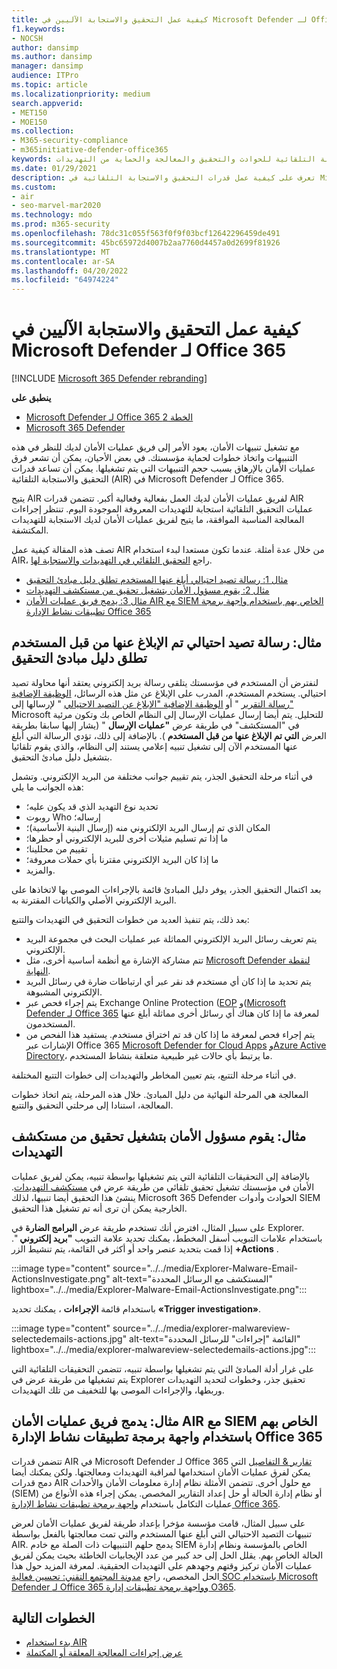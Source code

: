```yaml
---
title: كيفية عمل التحقيق والاستجابة الآليين في Microsoft Defender لـ Office 365
f1.keywords:
- NOCSH
author: dansimp
ms.author: dansimp
manager: dansimp
audience: ITPro
ms.topic: article
ms.localizationpriority: medium
search.appverid:
- MET150
- MOE150
ms.collection:
- M365-security-compliance
- m365initiative-defender-office365
keywords: الاستجابة التلقائية للحوادث والتحقيق والمعالجة والحماية من التهديدات
ms.date: 01/29/2021
description: تعرف على كيفية عمل قدرات التحقيق والاستجابة التلقائية في Microsoft Defender لـ Office 365
ms.custom:
- air
- seo-marvel-mar2020
ms.technology: mdo
ms.prod: m365-security
ms.openlocfilehash: 78dc31c055f563f0f9f03bcf12642296459de491
ms.sourcegitcommit: 45bc65972d4007b2aa7760d4457a0d2699f81926
ms.translationtype: MT
ms.contentlocale: ar-SA
ms.lasthandoff: 04/20/2022
ms.locfileid: "64974224"
---
```

# <a name="how-automated-investigation-and-response-works-in-microsoft-defender-for-office-365"></a>كيفية عمل التحقيق والاستجابة الآليين في Microsoft Defender لـ Office 365

[!INCLUDE [Microsoft 365 Defender rebranding](../includes/microsoft-defender-for-office.md)]

**ينطبق على**
- [Microsoft Defender لـ Office 365 الخطة 2](defender-for-office-365.md)
- [Microsoft 365 Defender](../defender/microsoft-365-defender.md)

مع تشغيل تنبيهات الأمان، يعود الأمر إلى فريق عمليات الأمان لديك للنظر في هذه التنبيهات واتخاذ خطوات لحماية مؤسستك. في بعض الأحيان، يمكن أن تشعر فرق عمليات الأمان بالإرهاق بسبب حجم التنبيهات التي يتم تشغيلها. يمكن أن تساعد قدرات التحقيق والاستجابة التلقائية (AIR) في Microsoft Defender لـ Office 365.

يتيح AIR لفريق عمليات الأمان لديك العمل بفعالية وفعالية أكبر. تتضمن قدرات AIR عمليات التحقيق التلقائية استجابة للتهديدات المعروفة الموجودة اليوم. تنتظر إجراءات المعالجة المناسبة الموافقة، ما يتيح لفريق عمليات الأمان لديك الاستجابة للتهديدات المكتشفة.

تصف هذه المقالة كيفية عمل AIR من خلال عدة أمثلة. عندما تكون مستعدا لبدء استخدام AIR، راجع [التحقيق التلقائي في التهديدات والاستجابة لها](office-365-air.md).

- [مثال 1: رسالة تصيد احتيالي أبلغ عنها المستخدم تطلق دليل مبادئ التحقيق](#example-a-user-reported-phish-message-launches-an-investigation-playbook)
- [مثال 2: يقوم مسؤول الأمان بتشغيل تحقيق من مستكشف التهديدات](#example-a-security-administrator-triggers-an-investigation-from-threat-explorer)
- [مثال 3: يدمج فريق عمليات الأمان AIR مع SIEM الخاص بهم باستخدام واجهة برمجة تطبيقات نشاط الإدارة Office 365](#example-a-security-operations-team-integrates-air-with-their-siem-using-the-office-365-management-activity-api)

## <a name="example-a-user-reported-phish-message-launches-an-investigation-playbook"></a>مثال: رسالة تصيد احتيالي تم الإبلاغ عنها من قبل المستخدم تطلق دليل مبادئ التحقيق

لنفترض أن المستخدم في مؤسستك يتلقى رسالة بريد إلكتروني يعتقد أنها محاولة تصيد احتيالي. يستخدم المستخدم، المدرب على الإبلاغ عن مثل هذه الرسائل، [الوظيفة الإضافية "رسالة التقرير](enable-the-report-message-add-in.md) " أو [الوظيفة الإضافية "الإبلاغ عن التصيد الاحتيالي](enable-the-report-phish-add-in.md) " لإرسالها إلى Microsoft للتحليل. يتم أيضا إرسال عمليات الإرسال إلى النظام الخاص بك وتكون مرئية في "المستكشف" في طريقة عرض **"عمليات الإرسال** " (يشار إليها سابقا بطريقة العرض **التي تم الإبلاغ عنها من قبل المستخدم** ). بالإضافة إلى ذلك، تؤدي الرسالة التي أبلغ عنها المستخدم الآن إلى تشغيل تنبيه إعلامي يستند إلى النظام، والذي يقوم تلقائيا بتشغيل دليل مبادئ التحقيق.

في أثناء مرحلة التحقيق الجذر، يتم تقييم جوانب مختلفة من البريد الإلكتروني. وتشمل هذه الجوانب ما يلي:

- تحديد نوع التهديد الذي قد يكون عليه؛
- روبوت Who إرساله؛
- المكان الذي تم إرسال البريد الإلكتروني منه (إرسال البنية الأساسية)؛
- ما إذا تم تسليم مثيلات أخرى للبريد الإلكتروني أو حظرها؛
- تقييم من محللينا؛
- ما إذا كان البريد الإلكتروني مقترنا بأي حملات معروفة؛
- والمزيد.

بعد اكتمال التحقيق الجذر، يوفر دليل المبادئ قائمة بالإجراءات الموصى بها لاتخاذها على البريد الإلكتروني الأصلي والكيانات المقترنة به.

بعد ذلك، يتم تنفيذ العديد من خطوات التحقيق في التهديدات والتتبع:

- يتم تعريف رسائل البريد الإلكتروني المماثلة عبر عمليات البحث في مجموعة البريد الإلكتروني.
- تتم مشاركة الإشارة مع أنظمة أساسية أخرى، مثل [Microsoft Defender لنقطة النهاية](/windows/security/threat-protection/microsoft-defender-atp/microsoft-defender-advanced-threat-protection).
- يتم تحديد ما إذا كان أي مستخدم قد نقر عبر أي ارتباطات ضارة في رسائل البريد الإلكتروني المشبوهة.
- يتم إجراء فحص عبر Exchange Online Protection ([EOP](exchange-online-protection-overview.md) و([Microsoft Defender لـ Office 365](defender-for-office-365.md) لمعرفة ما إذا كان هناك أي رسائل أخرى مماثلة أبلغ عنها المستخدمون.
- يتم إجراء فحص لمعرفة ما إذا كان قد تم اختراق مستخدم. يستفيد هذا الفحص من الإشارات عبر Office 365 [Microsoft Defender for Cloud Apps](/cloud-app-security) [وAzure Active Directory](/azure/active-directory)، ما يرتبط بأي حالات غير طبيعية متعلقة بنشاط المستخدم.

في أثناء مرحلة التتبع، يتم تعيين المخاطر والتهديدات إلى خطوات التتبع المختلفة.

المعالجة هي المرحلة النهائية من دليل المبادئ. خلال هذه المرحلة، يتم اتخاذ خطوات المعالجة، استنادا إلى مرحلتي التحقيق والتتبع.

## <a name="example-a-security-administrator-triggers-an-investigation-from-threat-explorer"></a>مثال: يقوم مسؤول الأمان بتشغيل تحقيق من مستكشف التهديدات

بالإضافة إلى التحقيقات التلقائية التي يتم تشغيلها بواسطة تنبيه، يمكن لفريق عمليات الأمان في مؤسستك تشغيل تحقيق تلقائي من طريقة عرض في [مستكشف التهديدات](threat-explorer.md). ينشئ هذا التحقيق أيضا تنبيها، لذلك Microsoft 365 Defender الحوادث وأدوات SIEM الخارجية يمكن أن ترى أنه تم تشغيل هذا التحقيق.

على سبيل المثال، افترض أنك تستخدم طريقة عرض **البرامج الضارة** في Explorer. باستخدام علامات التبويب أسفل المخطط، يمكنك تحديد علامة التبويب **"بريد إلكتروني** ". إذا قمت بتحديد عنصر واحد أو أكثر في القائمة، يتم تنشيط الزر **+Actions** .

:::image type="content" source="../../media/Explorer-Malware-Email-ActionsInvestigate.png" alt-text="المستكشف مع الرسائل المحددة" lightbox="../../media/Explorer-Malware-Email-ActionsInvestigate.png":::

باستخدام قائمة **الإجراءات** ، يمكنك تحديد **«Trigger investigation»**.

:::image type="content" source="../../media/explorer-malwareview-selectedemails-actions.jpg" alt-text="القائمة &quot;إجراءات&quot; للرسائل المحددة" lightbox="../../media/explorer-malwareview-selectedemails-actions.jpg":::

على غرار أدلة المبادئ التي يتم تشغيلها بواسطة تنبيه، تتضمن التحقيقات التلقائية التي يتم تشغيلها من طريقة عرض في Explorer تحقيق جذر، وخطوات لتحديد التهديدات وربطها، والإجراءات الموصى بها للتخفيف من تلك التهديدات.

## <a name="example-a-security-operations-team-integrates-air-with-their-siem-using-the-office-365-management-activity-api"></a>مثال: يدمج فريق عمليات الأمان AIR مع SIEM الخاص بهم باستخدام واجهة برمجة تطبيقات نشاط الإدارة Office 365

تتضمن قدرات AIR في Microsoft Defender لـ Office 365 [تقارير & التفاصيل](air-view-investigation-results.md) التي يمكن لفرق عمليات الأمان استخدامها لمراقبة التهديدات ومعالجتها. ولكن يمكنك أيضا دمج قدرات AIR مع حلول أخرى. تتضمن الأمثلة نظام إدارة معلومات الأمان والأحداث (SIEM) أو نظام إدارة الحالة أو حل إعداد التقارير المخصص. يمكن إجراء هذه الأنواع من عمليات التكامل باستخدام [واجهة برمجة تطبيقات نشاط الإدارة Office 365](/office/office-365-management-api/office-365-management-activity-api-reference).

على سبيل المثال، قامت مؤسسة مؤخرا بإعداد طريقة لفريق عمليات الأمان لعرض تنبيهات التصيد الاحتيالي التي أبلغ عنها المستخدم والتي تمت معالجتها بالفعل بواسطة AIR. يدمج حلهم التنبيهات ذات الصلة مع خادم SIEM الخاص بالمؤسسة ونظام إدارة الحالة الخاص بهم. يقلل الحل إلى حد كبير من عدد الإيجابيات الخاطئة بحيث يمكن لفريق عمليات الأمان تركيز وقتهم وجهدهم على التهديدات الحقيقية. لمعرفة المزيد حول هذا الحل المخصص، راجع [مدونة المجتمع التقني: تحسين فعالية SOC باستخدام Microsoft Defender لـ Office 365 وواجهة برمجة تطبيقات إدارة O365](https://techcommunity.microsoft.com/t5/microsoft-security-and/improve-the-effectiveness-of-your-soc-with-office-365-atp-and/ba-p/1525185).

## <a name="next-steps"></a>الخطوات التالية

- [بدء استخدام AIR](office-365-air.md)
- [عرض إجراءات المعالجة المعلقة أو المكتملة](air-review-approve-pending-completed-actions.md)
